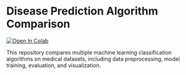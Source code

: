 # Disease Prediction Algorithm Comparison

[![Open In Colab](https://colab.research.google.com/assets/colab-badge.svg)](https://colab.research.google.com/github/YungChuanLo/disease-prediction/blob/main/disease-prediction-code-only.ipynb)

This repository compares multiple machine learning classification algorithms on medical datasets, including data preprocessing, model training, evaluation, and visualization.
